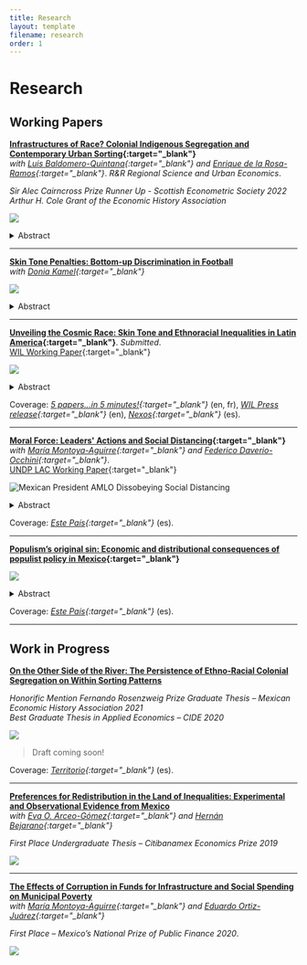 ```yaml
---
title: Research
layout: template
filename: research
order: 1
--- 
```


# Research

## Working Papers

**[Infrastructures of Race? Colonial Indigenous Segregation and Contemporary Urban Sorting](https://papers.ssrn.com/sol3/papers.cfm?abstract_id=4125065){:target="_blank"}**  
*with [Luis Baldomero-Quintana](https://sites.google.com/view/luisbaldomeroquintana/){:target="_blank"} and [Enrique de la Rosa-Ramos](https://www.enriquedelarosaramos.com/){:target="_blank"}*. *R&R Regional Science and Urban Economics*.  

*Sir Alec Cairncross Prize Runner Up - Scottish Econometric Society 2022*  
*Arthur H. Cole Grant of the Economic History Association*   

![](https://raw.githubusercontent.com/woomora/woomora.github.io/main/images/IoR.png)

<details>
  <summary> Abstract </summary> 
  
We study the impacts of a colonial segregation policy on modern-day spatial population patterns and residential sorting by human capital in Mexican cities. After the Conquest, the Spanish aimed to segregate Indigenous individuals into settlements called Pueblos de Indios. While the segregation policy lasted until the end of the colonial era, we use present-day census data at the block level on population, schooling and access to medical services to understand the persistent effects of pueblos on within-city structure. First, we document a spatial non-monotonic correlation between the location of the pueblos and population deagglomerations. Second, we study the causal impact of the pueblos on sorting by human capital by exploiting quasi-experimental variation created by pueblos’ catchment area defined by colonial laws. Using a Regression Discontinuity Design, we find a slight increase in the blocks’ share of households lacking access to medical services near the boundary of all pueblos. We further exploit the degree of success of the policy: it effectively isolated the Indigenous population only in a fraction of the settlements. We show that blocks near to the pueblos where the segregation policy was successful experience discontinuities on the blocks’ measures of schooling of minus 0.38 years and the blocks’ share of individuals with no access to medical services of 2.2 percentage points. Worse urban amenities and lower land prices explain our results. Our findings show that colonial segregation institutions have persistent impacts for centuries on urban sorting, even when the originally targeted group becomes a very small share of the modern-day population.
 
 </details>  

---

**[Skin Tone Penalties: Bottom-up Discrimination in Football](https://papers.ssrn.com/sol3/papers.cfm?abstract_id=4537612)**  
*with [Donia Kamel](https://www.parisschoolofeconomics.eu/fr/kamel-donia/){:target="_blank"}*

![](https://raw.githubusercontent.com/woomora/woomora.github.io/main/images/penalties.jpeg)

<details>
  <summary> Abstract </summary>  
  
This paper investigates colorism, racial discrimination based on skin color, in men's football. Firstly, using machine learning algorithms, we extract players' skin tones from online headshots to examine their impact on fan-based ratings and valuations. We find evidence of a skin tone penalty, where darker-skinned players face lower fan-driven market values and ratings. Secondly, using algorithm-based ratings and employing a Difference-in-Discontinuities design with geolocated penalty kicks data, we show that lighter-skinned players enjoy a premium higher by one standard deviation than their darker-skinned peers, conditional on scoring a penalty. 
Additionally, we find evidence that non-native players with dark skin face a double penalty. 
Leveraging the COVID-19 pandemic as a natural experiment, we highlight the role of fans' stadium attendance in algorithm-based results. 
The findings underscore direct skin tone discrimination in football and highlight fans' role in perpetuating algorithmic bias.

</details>   

---

**[Unveiling the Cosmic Race: Skin Tone and Ethnoracial Inequalities in Latin America](https://papers.ssrn.com/sol3/papers.cfm?abstract_id=3870741){:target="_blank"}**.  *Submitted*.   
[WIL Working Paper](https://wid.world/document/unveiling-the-cosmic-race-racial-inequalities-in-latin-america-world-inequality-lab-working-paper-2022-02/){:target="_blank"} 

![](https://raw.githubusercontent.com/woomora/woomora.github.io/main/images/UCR.png)

<details>
  <summary> Abstract </summary>  
  
 I use data on skin tone, ethnoracial identities, and income to study Latin America's ethnoracial inequalities. First, I present stylized facts on ethnoracial identity formation: skin tone and language shape identity choices. Second, I provide evidence of a skin tone premium. In an eleven-color palette, each darker shade in skin tone on average leads to a 3% decrease in income, with heterogeneity across countries. My analysis suggests that racial discrimination is the primary mechanism. Finally, I estimate the economic development consequences of racial inequality. National and subnational regions with higher income inequality between racial groups have worse economic development.

</details>   
  
Coverage: *[5 papers...in 5 minutes!](https://www.parisschoolofeconomics.eu/en/economics-for-everyone/for-a-wider-audience/5-papers-in-5-minutes/december-2021/unveiling-the-cosmic-race-racial-inequalities-in-latin-america/){:target="_blank"}* (en, fr), *[WIL Press release](https://wid.world/news-article/racial-inequalities-in-latin-america/){:target="_blank"}* (en), *[Nexos](https://economia.nexos.com.mx/desenmascarar-la-raza-cosmica/){:target="_blank"}* (es). 

---

**[Moral Force: Leaders' Actions and Social Distancing](https://papers.ssrn.com/sol3/papers.cfm?abstract_id=3678980){:target="_blank"}**  
*with [María Montoya-Aguirre](https://fr.linkedin.com/in/mariamontoyaa){:target="_blank"} and [Federico Daverio-Occhini](https://mx.linkedin.com/in/federicodaverio){:target="_blank"}*.  
[UNDP LAC Working Paper](https://www-dev.undp.org/latin-america/publications/moral-force-leaders%E2%80%99-actions-and-social-distancing){:target="_blank"}

![Mexican President AMLO Dissobeying Social Distancing](https://raw.githubusercontent.com/woomora/woomora.github.io/main/images/MF.png)

<details>
  <summary> Abstract </summary>  

In the context of the COVID-19 pandemic, leaders' actions can influence whether individuals stay at home or ignore social distancing orders. Mexican president López Obrador held public events in different states of the country during the health emergency. This paper studies whether his example of contravening social distancing recommendations increases mobility rates. Using mobility data from UNDP-GRANDATA and a generalized event study design, we find that AMLO's public appearances increased mobility rates in the municipalities of the states he visited in the days following the events. Furthermore, using electoral data from the 2018 presidential election, we also find that mobility rates increase in municipalities where his political support is high after the president's events. We find that media coverage is the primary mechanism driving our results. Lastly, in the pandemic's advanced stages, the president's example does not affect mobility. The results suggest that leaders' actions are relevant to influence decisions when individuals have limited information.

</details>   


Coverage: *[Este País](https://estepais.com/tendencias_y_opiniones/fuerza-moral-el-ejemplo-del-presidente-en-el-distanciamiento-social/){:target="_blank"}* (es). 

---

**[Populism’s original sin: Economic and distributional consequences of populist policy in Mexico](https://ceey.org.mx/wp-content/uploads/2022/12/Consecuencias-del-pecado-Original.-Guillermo-Woo.pdf){:target="_blank"}**  

![](https://raw.githubusercontent.com/woomora/woomora.github.io/main/images/sc.png)

<details>
  <summary> Abstract </summary>  
  
This paper analyses the consequences of a populist policy in Mexico. As president-elect, López Obrador held an unoﬀicial referendum with less than 1% turnout to halt Mexico City’s New International Airport (NAIM) construction. I use synthetic control to show a populist penalty on GDP minus 3% one year after the cancellation, before Covid-19. I provideprediction bounds for the periods after Covid-19 and show the heterogeneous regional effects.The fall in consumption and investment explains the effect. I also show that from 2018 to2021, GDP per capita has fallen by 10%. Income data suggest that most households areaffected, while there is no effect for the wealthiest. The abuse of public power to legitimizepopulists socializes economic losses.

</details>   

Coverage: *[Este País](https://estepais.com/tendencias_y_opiniones/consecuencias-pecado-original/){:target="_blank"}* (es). 

---

## Work in Progress

**[On the Other Side of the River: The Persistence of Ethno-Racial Colonial Segregation on Within Sorting Patterns]()**  

*Honorific Mention Fernando Rosenzweig Prize Graduate Thesis – Mexican Economic History Association 2021*  
*Best Graduate Thesis in Applied Economics – CIDE 2020*  

![](https://raw.githubusercontent.com/woomora/woomora.github.io/main/images/AOLDR.png)

  > Draft coming soon!

Coverage: *[Territorio](https://www.territorio.mx/al-otro-lado-del-rio/){:target="_blank"}* (es).


---

**[Preferences for Redistribution in the Land of Inequalities: Experimental and Observational Evidence from Mexico]()**   
*with [Eva O. Arceo-Gómez](https://www.eva-arceo.com/){:target="_blank"} and [Hernán Bejarano](https://www.hernandbejarano.com/){:target="_blank"}*

*First Place Undergraduate Thesis – Citibanamex Economics Prize 2019*

![](https://raw.githubusercontent.com/woomora/woomora.github.io/main/images/PFRLI.png)

---

**[The Effects of Corruption in Funds for Infrastructure and Social Spending on Municipal Poverty]()**   
*with [María Montoya-Aguirre](https://fr.linkedin.com/in/mariamontoyaa){:target="_blank"} and [Eduardo Ortiz-Juárez](https://www.eduardoortizj.com/){:target="_blank"}*

*First Place – Mexico’s National Prize of Public Finance 2020*. 

![](https://raw.githubusercontent.com/woomora/woomora.github.io/main/images/poverty_corruption.png)
